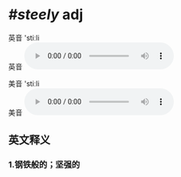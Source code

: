 # ***\#steely*** adj
英音 'stiːli  
英音
<audio src="./media/steely1_AAC.aac" controls="controls"></audio>

美音 'stiːli  
美音
<audio src="./media/steely1_AAC.aac" controls="controls"></audio>



  

英文释义
---
### 1.**钢铁般的；坚强的**  


